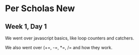 # Per Scholas New 

## Week 1, Day 1

We went over javascript basics, like loop counters and catchers. 

We also went over (+=, -=, \*=, /= and how they work.

